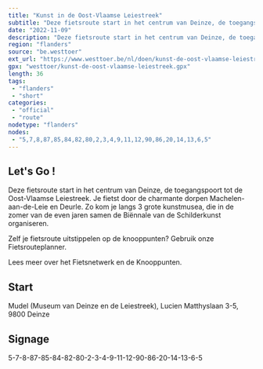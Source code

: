 ```yaml
---
title: "Kunst in de Oost-Vlaamse Leiestreek"
subtitle: "Deze fietsroute start in het centrum van Deinze, de toegangspoort tot de Oost-Vlaamse Leiestreek"
date: "2022-11-09"
description: "Deze fietsroute start in het centrum van Deinze, de toegangspoort tot de Oost-Vlaamse Leiestreek"
region: "flanders"
source: "be.westtoer"
ext_url: "https://www.westtoer.be/nl/doen/kunst-de-oost-vlaamse-leiestreek"
gpx: "westtoer/kunst-de-oost-vlaamse-leiestreek.gpx"
length: 36
tags:
 - "flanders"
 - "short"
categories:
 - "official"
 - "route"
nodetype: "flanders"
nodes:
 - "5,7,8,87,85,84,82,80,2,3,4,9,11,12,90,86,20,14,13,6,5"
---
```


## Let's Go ! 

Deze fietsroute start in het centrum van Deinze, de toegangspoort tot de Oost-Vlaamse Leiestreek. Je fietst door de charmante dorpen Machelen-aan-de-Leie en Deurle. Zo kom je langs 3 grote kunstmusea, die in de zomer van de even jaren samen de Biënnale van de Schilderkunst organiseren.

Zelf je fietsroute uitstippelen op de knooppunten? Gebruik onze Fietsrouteplanner.

Lees meer over het Fietsnetwerk en de Knooppunten.

## Start

Mudel (Museum van Deinze en de Leiestreek), Lucien Matthyslaan 3-5, 9800 Deinze

## Signage

5-7-8-87-85-84-82-80-2-3-4-9-11-12-90-86-20-14-13-6-5
